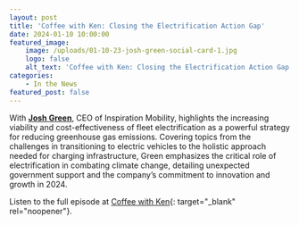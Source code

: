 ```yaml
---
layout: post
title: 'Coffee with Ken: Closing the Electrification Action Gap'
date: 2024-01-10 10:00:00
featured_image:
    image: /uploads/01-10-23-josh-green-social-card-1.jpg
    logo: false
    alt_text: 'Coffee with Ken: Closing the Electrification Action Gap'
categories:
    - In the News
featured_post: false
---
```

With **[Josh Green](https://inspirationmobility.com/about/our-team/)**, CEO of Inspiration Mobility, highlights the increasing viability and cost-effectiveness of fleet electrification as a powerful strategy for reducing greenhouse gas emissions. Covering topics from the challenges in transitioning to electric vehicles to the holistic approach needed for charging infrastructure, Green emphasizes the critical role of electrification in combating climate change, detailing unexpected government support and the company’s commitment to innovation and growth in 2024.

Listen to the full episode at [Coffee with Ken](https://coffeewithken.com/conversations/closing-the-electrification-action-gap/){: target="_blank" rel="noopener"}.